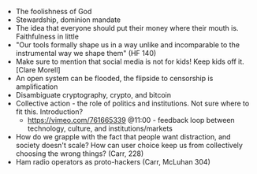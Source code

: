 - The foolishness of God
- Stewardship, dominion mandate
- The idea that everyone should put their money where their mouth is. Faithfulness in little
- "Our tools formally shape us in a way unlike and incomparable to the instrumental way we shape them" (HF 140)
- Make sure to mention that social media is not for kids! Keep kids off it. [Clare Morell]
- An open system can be flooded, the flipside to censorship is amplification
- Disambiguate cryptography, crypto, and bitcoin
- Collective action - the role of politics and institutions. Not sure where to fit this. Introduction?
  - https://vimeo.com/761665339 @11:00 - feedback loop between technology, culture, and institutions/markets
- How do we grapple with the fact that people want distraction, and society doesn't scale? How can user choice keep us from collectively choosing the wrong things? (Carr, 228)
- Ham radio operators as proto-hackers (Carr, McLuhan 304)
